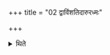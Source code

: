 +++
title = "02 द्वाविंशतिदारुरध्मः"

+++

<details><summary>थिते</summary>

द्वाविंशतिदारुरध्मः २
</details>
